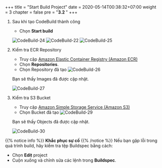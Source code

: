 +++
title = "Start Build Project"
date = 2020-05-14T00:38:32+07:00
weight = 3
chapter = false
pre = "<b>3.2 </b>"
+++

1.  Sau khi tạo CodeBuild thành công

    - Chọn **Start build**

    ![CodeBuild-24](/images/3/3.1-24.png?width=90pc)
    ![CodeBuild-22](/images/3/3.1-22.png?width=90pc)
    ![CodeBuild-25](/images/3/3.1-25.png?width=90pc)

2.  Kiểm tra ECR Repository

    - Truy cập [Amazon Elastic Container Registry (Amazon ECR)](https://ap-northeast-2.console.aws.amazon.com/ecr)
    - Chọn **Repositories**.
    - Chọn Repository đã tạo
      ![CodeBuild-26](/images/3/3.1-28.png?width=90pc)

    Bạn sẽ thấy Images đã được cập nhật.

    ![CodeBuild-27](/images/3/3.1-26.png?width=90pc)

3.  Kiểm tra S3 Bucket

    - Truy cập [Amazon Simple Storage Service (Amazon S3)](https://ap-northeast-2.console.aws.amazon.com/s3)
    - Chọn Bucket đã tạo
      ![CodeBuild-29](/images/3/3.1-29.png?width=90pc)

    Bạn sẽ thấy Objects đã được cập nhật.

    ![CodeBuild-30](/images/3/3.1-27.png?width=90pc)

{{% notice info %}}
**Khắc phục sự cố**
{{% /notice %}}
Nếu bạn gặp lỗi trong quá trình build, hãy kiểm tra tệp Buildspec bằng cách:

- Chọn **Edit** project
- Cuộn xuống và chỉnh sửa các lệnh trong **Buildspec**.
